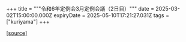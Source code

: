 +++
title = """令和6年定例会3月定例会議（2日目）"""
date = 2025-03-02T15:00:00.000Z
expiryDate = 2025-05-10T17:21:27.031Z
tags = ["kuriyama"]
+++


[[source]](https://www.town.kuriyama.hokkaido.jp/site/gikai/30528.html)
